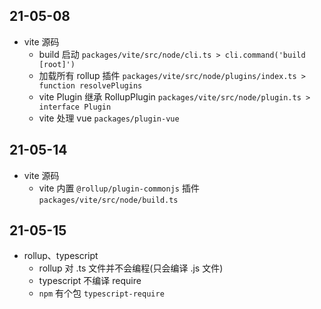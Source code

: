 
## 21-05-08

- vite 源码
  * build 启动 `packages/vite/src/node/cli.ts > cli.command('build [root]')`
  * 加载所有 rollup 插件 `packages/vite/src/node/plugins/index.ts > function resolvePlugins`
  * vite Plugin 继承 RollupPlugin `packages/vite/src/node/plugin.ts > interface Plugin`
  * vite 处理 vue `packages/plugin-vue`

## 21-05-14

- vite 源码
  * vite 内置 `@rollup/plugin-commonjs` 插件 `packages/vite/src/node/build.ts`

## 21-05-15

- rollup、typescript
  * rollup 对 .ts 文件并不会编程(只会编译 .js 文件)
  * typescript 不编译 require
  * `npm` 有个包 `typescript-require`
